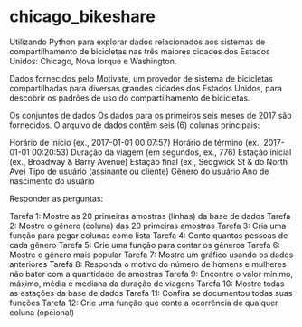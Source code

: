 # chicago_bikeshare

Utilizando Python para explorar dados relacionados aos sistemas de compartilhamento de bicicletas nas três maiores cidades dos Estados Unidos: Chicago, Nova Iorque e Washington. 

Dados fornecidos pelo Motivate, um provedor de sistema de bicicletas compartilhadas para diversas grandes cidades dos Estados Unidos, para descobrir os padrões de uso do compartilhamento de bicicletas. 

Os conjuntos de dados
Os dados para os primeiros seis meses de 2017 são fornecidos. O arquivo de dados contêm seis (6) colunas principais:

Horário de início (ex., 2017-01-01 00:07:57)
Horário de término (ex., 2017-01-01 00:20:53)
Duração da viagem (em segundos, ex., 776)
Estação inicial (ex., Broadway & Barry Avenue)
Estação final (ex., Sedgwick St & do North Ave)
Tipo de usuário (assinante ou cliente)
Gênero do usuário
Ano de nascimento do usuário

Responder as perguntas:

Tarefa 1: Mostre as 20 primeiras amostras (linhas) da base de dados
Tarefa 2: Mostre o gênero (coluna) das 20 primeiras amostras
Tarefa 3: Cria uma função para pegar colunas como lista
Tarefa 4: Conte quantas pessoas de cada gênero
Tarefa 5: Crie uma função para contar os gêneros
Tarefa 6: Mostre o gênero mais popular
Tarefa 7: Mostre um gráfico usando os dados anteriores
Tarefa 8: Responda o motivo do número de homens e mulheres não bater com a quantidade de amostras
Tarefa 9: Encontre o valor mínimo, máximo, média e mediana da duração de viagens
Tarefa 10: Mostre todas as estações da base de dados
Tarefa 11: Confira se documentou todas suas funções
Tarefa 12: Crie uma função que conte a ocorrência de qualquer coluna (opcional)
